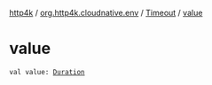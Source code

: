 [http4k](../../index.md) / [org.http4k.cloudnative.env](../index.md) / [Timeout](index.md) / [value](./value.md)

# value

`val value: `[`Duration`](https://docs.oracle.com/javase/9/docs/api/java/time/Duration.html)